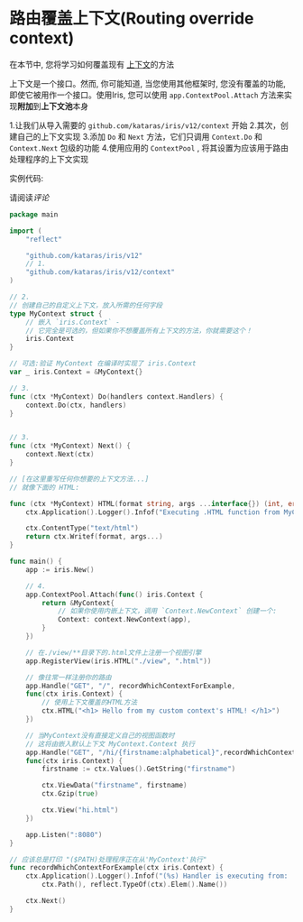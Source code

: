 # 路由覆盖上下文(Routing override context)

在本节中, 您将学习如何覆盖现有 [上下文](https://godoc.org/github.com/kataras/iris/context#Context)的方法

上下文是一个接口。然而, 你可能知道, 当您使用其他框架时, 您没有覆盖的功能, 即使它被用作一个接口。使用Iris, 您可以使用 `app.ContextPool.Attach` 方法来实现**附加**到**上下文池**本身

1.让我们从导入需要的 `github.com/kataras/iris/v12/context` 开始
2.其次，创建自己的上下文实现
3.添加 `Do` 和 `Next` 方法，它们只调用 `Context.Do` 和 `Context.Next` 包级的功能
4.使用应用的 `ContextPool` , 将其设置为应该用于路由处理程序的上下文实现

实例代码:

请阅读*评论*

```go
package main

import (
    "reflect"

    "github.com/kataras/iris/v12"
    // 1.
    "github.com/kataras/iris/v12/context"
)

// 2.
// 创建自己的自定义上下文，放入所需的任何字段
type MyContext struct {
    // 嵌入 `iris.Context` - 
    // 它完全是可选的，但如果你不想覆盖所有上下文的方法，你就需要这个！
    iris.Context
}

// 可选:验证 MyContext 在编译时实现了 iris.Context
var _ iris.Context = &MyContext{}

// 3.
func (ctx *MyContext) Do(handlers context.Handlers) {
    context.Do(ctx, handlers)
}


// 3.
func (ctx *MyContext) Next() {
    context.Next(ctx)
}

// [在这里重写任何你想要的上下文方法...]
// 就像下面的 HTML:

func (ctx *MyContext) HTML(format string, args ...interface{}) (int, error) {
    ctx.Application().Logger().Infof("Executing .HTML function from MyContext")

    ctx.ContentType("text/html")
    return ctx.Writef(format, args...)
}

func main() {
    app := iris.New()

    // 4.
    app.ContextPool.Attach(func() iris.Context {
        return &MyContext{
            // 如果你使用内嵌上下文，调用 `Context.NewContext` 创建一个:
            Context: context.NewContext(app),
        }
    })

    // 在./view/**目录下的.html文件上注册一个视图引擎
    app.RegisterView(iris.HTML("./view", ".html"))

    // 像往常一样注册你的路由
    app.Handle("GET", "/", recordWhichContextForExample,
    func(ctx iris.Context) {
        // 使用上下文覆盖的HTML方法
        ctx.HTML("<h1> Hello from my custom context's HTML! </h1>")
    })

    // 当MyContext没有直接定义自己的视图函数时
    // 这将由嵌入默认上下文 MyContext.Context 执行
    app.Handle("GET", "/hi/{firstname:alphabetical}",recordWhichContextForExample,
    func(ctx iris.Context) {
        firstname := ctx.Values().GetString("firstname")

        ctx.ViewData("firstname", firstname)
        ctx.Gzip(true)

        ctx.View("hi.html")
    })

    app.Listen(":8080")
}

// 应该总是打印 "($PATH)处理程序正在从'MyContext'执行"
func recordWhichContextForExample(ctx iris.Context) {
    ctx.Application().Logger().Infof("(%s) Handler is executing from: '%s'",
        ctx.Path(), reflect.TypeOf(ctx).Elem().Name())

    ctx.Next()
}
```
